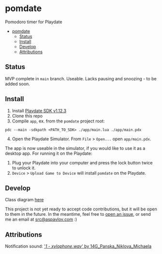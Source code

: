 # pomdate
Pomodoro timer for Playdate

<!-- @import "[TOC]" {cmd="toc" depthFrom=1 depthTo=6 orderedList=false} -->

<!-- code_chunk_output -->

- [pomdate](#-pomdate-)
  - [Status](#-status-)
  - [Install](#-install-)
  - [Develop](#-develop-)
  - [Attributions](#-attributions-)

<!-- /code_chunk_output -->


## Status

MVP complete in `main` branch. Useable.
Lacks pausing and snoozing - to be added soon.

## Install

1. Install [Playdate SDK v1.12.3](https://sdk.play.date/1.12.3/)
2. Clone this repo
3. Compile `app`, ex. from the `pomdate` project root:
```
pdc --main -sdkpath <PATH_TO_SDK> ./app/main.lua ./app/main.pdx
```
4. Open the Playdate Simulator. From `File` > `Open...` open `app/main.pdx`.

The app is now useable in the simulator, if you would like to use it as a desktop app. For running it on the Playdate:

1. Plug your Playdate into your computer and press the lock button twice to unlock it.
2. `Device` > `Upload Game to Device` will install `pomdate` on the Playdate.

## Develop

Class diagram [here](http://www.plantuml.com/plantuml/uml/XLRRRkCs47tNL_2nRIu5-kXkZTtD1gY1PBU0lItGeWWeQInDGv44BxwapRztn95CANNI9ujdoE6SCuSqt_iWNOYTAgoi7cK3mYfvh6K0yNSXAYMz5usJjiNANw-jGmw82mzXrT7yRxxjHwWny5Uqj7X0PLtpXuFEx1BuN0XjA8V3fWt2R0NdN2nu7KqU4uXAAWMrW1su8-5R9piGHeiEkXASfyM4DigKKWdFbIdquKT2n_r4CA96BqkLC_j2WAvJ5GM1JF5B-HTKeNWk1efNL_yiHx356ePlsZkqflP5KPW1aAZ5ktTRLB1SzifSh3SVDhThiH2tEdOqze4sfM722t4LaGPVL_TIatgEW80TqI5mqt_yyIT1LNGET4Z06A1K3OHrO7L9qwWJdWR6Whu77MdmN2I15MoJlds1YyKOBqHdQjmYU97gAh8KO_zJEQVUSmaqfAACfbO4GhYzLxGEjqV-VWX3hRQ-Jfy9hAEJ0OqcVAkC30diKFjFEO2QOUmQ6ZNRmpNslXeyzhdVOssY7fn4qBYMWUOba0pDdrP6_wP1fxvagjnvTa66laio5izPfOZvVApt6AgMHP9Lm1qm0jJK8KXTxJdA42JXzSOa3zmgw427L9-_KSP3JNXfZ4f4MXDLdU1UlwWhyTEIesVFLkR6V7ZdcPKpPgRR9yC4OyalmmnAzeA99ADCf9CEX6-beuhBev1AvOMeVP2w0dyfZ8M-DReXs6E7IZfrf9rIc_dCNkUawSJJgdsBL2FZWg1fJleIeUMJVZqxoRBqmL7HcHXtv86aDNgBJNGJUGadMjKZXmPzp_kGC4j4TPZrZ3EWgYao3GoTnWSFYYI_wQTCNEwv0OiiruMM7H10rPDGx8LrMWlrcRuJH-snj_jA3-4v_2M62UuX_DQ2tfXRBKkLx-LK5uzw-spCwNZzlj8r75u_DSz59Zi_BTDx9yzPB4uwKQ9W17RMqPOqiy4I5ORZ9GLaqpXeqZd-lZATDSn6k8FsBLfFKqe8Um2TK_jaGzgMh6ZsclmmZLLIYw5nHeEGDAy5b_RITJ9HYqqBFbmfs84QvwBlOuN8T_JSPtpcFyOGZ7xJOTJ7NnnuVxQDbYCVgaHorgyxMO9wKt_UdCK_4JwLzWcb6WgBj7vYBK9y03knepBxE-mmJA1exKk8YjtzAbM44tQncmyR2FssDwtK3MIw74wilZ8L7gHaRr5a4gyGtC0XbEOmSDmQ7OO3Iv_ZTlsSyNxq-0GfwR3mjRntwFETyRDn-4Jvf9hU6TxAYgISAYZzwP3FRmVKDWPom8x_5H-vQpdqcQhvRqZ9eubXBk7bHEPxUI2p1T0aU3S_pcy9okJE4yzEfvUC9teAg9hbahKOhzxvgsLyjlIF2ehqsNjm_CFls-S9xt_vHkneuefIJIQFBvWNiDV6F05BGd3MfZOQNYoOck__JPLvpeN8aVD_zZMKiMdu7SJlFePOCVlOYBsJre8RDBlWDoTlcyzbpa9aGDECsNMXJCCrLmgaknj7jPFxqm2LYZwGnl2nVnFvoO8LXvByFYyz1yVEScbCOnJaLE4CNx8SyzkzFiqKeKKlqFTnCRnRrP5moRGlHHc3uBSCeTQPqeiIAfCUyq2GnzvT64GhXrSfpoCz0ywUwwIbVqHjfPETQ9o9TgLRSCZ-_A5u3vgugNy1)

This project is not yet ready to accept code contributions, but it will be open to them in the future. In the meantime, feel free to [open an issue](https://github.com/sasha-pavlov/pomdate/issues), or send me an email at [src@aspavlov.com]() :)

## Attributions

Notification sound: ['*1 - xylophone.wav*' by 14G_Panska_Niklova_Michaela](https://freesound.org/people/14G_Panska_Niklova_Michaela/sounds/422137/)